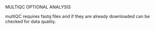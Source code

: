 MULTIQC OPTIONAL ANALYSIS

multiQC requires fastq files and if they are already downloaded can be checked for data quality.